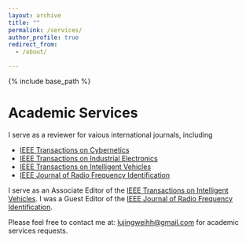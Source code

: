 ```yaml
---
layout: archive
title: ""
permalink: /services/
author_profile: true
redirect_from:
  - /about/

---
```


{% include base_path %}

Academic Services
======
I serve as a reviewer for vaious international journals, including

- [IEEE Transactions on Cybernetics](https://ieeexplore.ieee.org/xpl/RecentIssue.jsp?punumber=6221036)  
- [IEEE Transactions on Industrial Electronics](https://ieeexplore.ieee.org/xpl/RecentIssue.jsp?punumber=41)  
- [IEEE Transactions on Intelligent Vehicles](https://ieeexplore.ieee.org/xpl/RecentIssue.jsp?punumber=7274857)  
- [IEEE Journal of Radio Frequency Identification](https://ieeexplore.ieee.org/xpl/RecentIssue.jsp?punumber=7433271)

I serve as an Associate Editor of the [IEEE Transactions on Intelligent Vehicles](https://ieeexplore.ieee.org/xpl/RecentIssue.jsp?punumber=7274857).
I was a Guest Editor of the [IEEE Journal of Radio Frequency Identification](https://ieeexplore.ieee.org/xpl/RecentIssue.jsp?punumber=7433271).

Please feel free to contact me at: lujingweihh@gmail.com for academic services requests.
